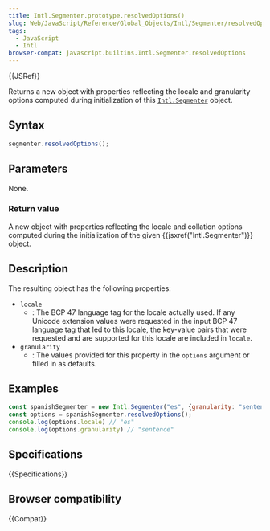 ```yaml
---
title: Intl.Segmenter.prototype.resolvedOptions()
slug: Web/JavaScript/Reference/Global_Objects/Intl/Segmenter/resolvedOptions
tags:
  - JavaScript
  - Intl
browser-compat: javascript.builtins.Intl.Segmenter.resolvedOptions
---
```

{{JSRef}}

Returns a new object with properties reflecting the locale and granularity options computed during initialization of this [`Intl.Segmenter`](/en-US/docs/Web/JavaScript/Reference/Global_Objects/Intl/Segmenter) object.

## Syntax

```js
segmenter.resolvedOptions();
```

## Parameters

None.

### Return value

A new object with properties reflecting the locale and collation options computed
during the initialization of the given {{jsxref("Intl.Segmenter")}} object.

## Description

The resulting object has the following properties:

- `locale`
  - : The BCP 47 language tag for the locale actually used. If any Unicode extension
    values were requested in the input BCP 47 language tag that led to this locale,
    the key-value pairs that were requested and are supported for this locale are
    included in `locale`.
- `granularity`
  - : The values provided for this property in the `options` argument or filled
    in as defaults.

## Examples

```js
const spanishSegmenter = new Intl.Segmenter("es", {granularity: "sentence"});
const options = spanishSegmenter.resolvedOptions();
console.log(options.locale) // "es"
console.log(options.granularity) // "sentence"
```

## Specifications

{{Specifications}}

## Browser compatibility

{{Compat}}
